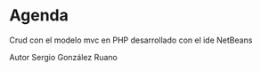# Agenda
Crud con el modelo mvc en PHP desarrollado con el ide NetBeans

Autor Sergio González Ruano


